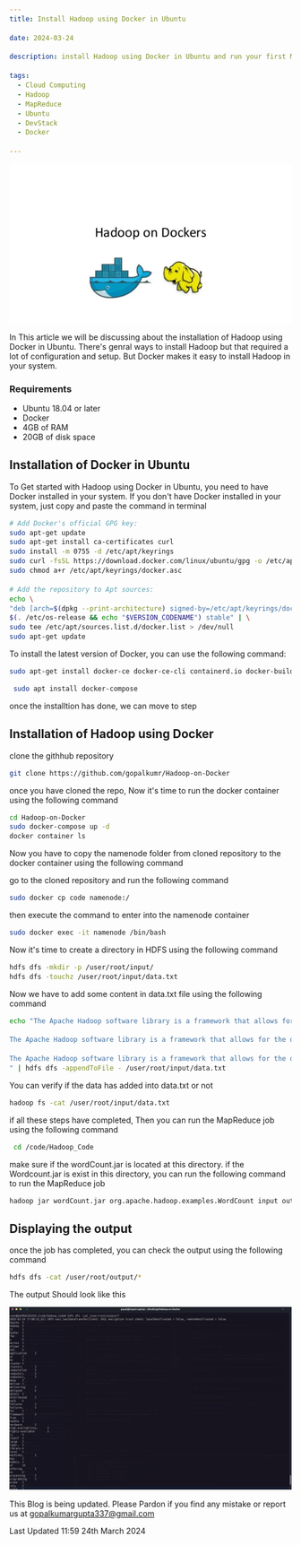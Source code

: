 ```yaml
---
title: Install Hadoop using Docker in Ubuntu

date: 2024-03-24

description: install Hadoop using Docker in Ubuntu and run your first MapReduce job.

tags:
  - Cloud Computing
  - Hadoop
  - MapReduce
  - Ubuntu
  - DevStack
  - Docker

---
```


![Hadoop-on-docker](/assets/images/dynamic/hadoop/Hadoop-using-docker.png)

In This article we will be discussing about the installation of Hadoop using Docker in Ubuntu. 
There's genral ways to install Hadoop but that required a lot of configuration and setup. But Docker makes it easy to install Hadoop in your system.


### Requirements
- Ubuntu 18.04 or later
- Docker
- 4GB of RAM
- 20GB of disk space



## Installation of Docker in Ubuntu

To Get started with Hadoop using Docker in Ubuntu, you need to have Docker installed in your system. If you don't have Docker installed in your system,  just copy and paste the command in terminal
  
  ```sh
# Add Docker's official GPG key:
sudo apt-get update
sudo apt-get install ca-certificates curl
sudo install -m 0755 -d /etc/apt/keyrings
sudo curl -fsSL https://download.docker.com/linux/ubuntu/gpg -o /etc/apt/keyrings/docker.asc
sudo chmod a+r /etc/apt/keyrings/docker.asc

# Add the repository to Apt sources:
echo \
  "deb [arch=$(dpkg --print-architecture) signed-by=/etc/apt/keyrings/docker.asc] https://download.docker.com/linux/ubuntu \
  $(. /etc/os-release && echo "$VERSION_CODENAME") stable" | \
  sudo tee /etc/apt/sources.list.d/docker.list > /dev/null
sudo apt-get update

  ```

To install the latest version of Docker, you can use the following command:

```sh
sudo apt-get install docker-ce docker-ce-cli containerd.io docker-buildx-plugin docker-compose-plugin
```

```sh
 sudo apt install docker-compose
```

once the installtion has done, we can move to step

## Installation of Hadoop using Docker

clone the githhub repository
  
  ```sh
  git clone https://github.com/gopalkumr/Hadoop-on-Docker
  ```
once you have cloned the repo, Now it's time to run the docker container using the following command

```sh
cd Hadoop-on-Docker
sudo docker-compose up -d
docker container ls
```

Now you have to copy the namenode folder from cloned repository to the docker container using the following command

go to the cloned repository and run the following command

```sh
sudo docker cp code namenode:/
```
then execute the command to enter into the namenode container
  
  ```sh
 sudo docker exec -it namenode /bin/bash
  ```
Now it's time to create a directory in HDFS using the following command

```sh
hdfs dfs -mkdir -p /user/root/input/
hdfs dfs -touchz /user/root/input/data.txt
```
Now we have to add some content in data.txt file using the following command

```sh
echo "The Apache Hadoop software library is a framework that allows for the distributed processing of large data sets across clusters of computers using simple programming models. It is designed to scale up from single servers to thousands of machines, each offering local computation and storage. Rather than rely on hardware to deliver high-availability, the library itself is designed to detect and handle failures at the application layer, so delivering a highly-available service on top of a cluster of computers, each of which may be prone to failures.

The Apache Hadoop software library is a framework that allows for the distributed processing of large data sets across clusters of computers using simple programming models. It is designed to scale up from single servers to thousands of machines, each offering local computation and storage. Rather than rely on hardware to deliver high-availability, the library itself is designed to detect and handle failures at the application layer, so delivering a highly-available service on top of a cluster of computers, each of which may be prone to failures.

The Apache Hadoop software library is a framework that allows for the distributed processing of large data sets across clusters of computers using simple programming models. It is designed to scale up from single servers to thousands of machines, each offering local computation and storage. Rather than rely on hardware to deliver high-availability, the library itself is designed to detect and handle failures at the application layer, so delivering a highly-available service on top of a cluster of computers, each of which may be prone to failures.
" | hdfs dfs -appendToFile - /user/root/input/data.txt
```
You can verify if the data has added into data.txt or not
  
  ```sh
  hadoop fs -cat /user/root/input/data.txt
  ```
if all these steps have completed, Then you can run the MapReduce job using the following command

```sh
 cd /code/Hadoop_Code
```
make sure if the wordCount.jar is located at this directory.
if the Wordcount.jar is exist in this directory, you can run the following command to run the MapReduce job

```sh
hadoop jar wordCount.jar org.apache.hadoop.examples.WordCount input output
```
## Displaying the output

once the job has completed, you can check the output using the following command

```sh
hdfs dfs -cat /user/root/output/*
```
The output Should look like this 

![OPENSTACK UBUNTU](/assets/images/dynamic/hadoop/hadoop-output.png)

This Blog is being updated. Please Pardon if you find any mistake or report us at gopalkumargupta337@gmail.com

Last Updated 11:59 24th March 2024

